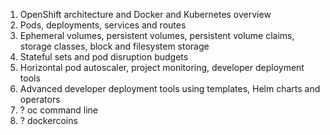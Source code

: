 1. OpenShift architecture and Docker and Kubernetes overview
2. Pods, deployments, services and routes
3. Ephemeral volumes, persistent volumes, persistent volume claims, storage classes, block and filesystem storage
4. Stateful sets and pod disruption budgets
5. Horizontal pod autoscaler, project monitoring, developer deployment tools
6. Advanced developer deployment tools using templates, Helm charts and operators
7. ? oc command line
8. ? dockercoins
